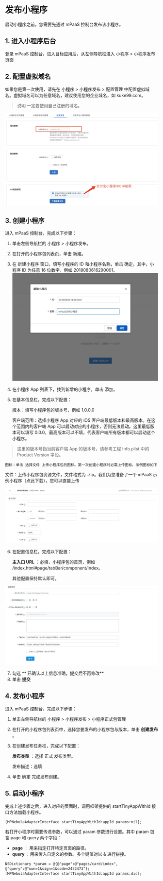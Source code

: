 # 发布小程序

启动小程序之前，您需要先通过 mPaaS 控制台发布该小程序。

## 1. 进入小程序后台
登录 mPaaS 控制台，进入目标应用后，从左侧导航栏进入 小程序 > 小程序发布 页面

## 2. 配置虚拟域名

如果您是第一次使用，请先在 小程序 > 小程序发布 > 配置管理 中配置虚拟域名。虚拟域名可以为任意域名，建议使用您的企业域名，如 kuke99.com。

> 说明 一定要使用自己注册的域名。

![输入图片说明](../images/1650618698038.jpg)

## 3. 创建小程序

进入 mPaaS 控制台，完成以下步骤：
1. 单击左侧导航栏的 小程序 > 小程序发布。
2. 在打开的小程序包列表页，单击 新建。
3. 在 新建小程序 窗口，填写小程序的 ID 和小程序名称，单击 确定。其中，小程序 ID 为任意 16 位数字，例如 2018080616290001。
![输入图片说明](../images/148.png)
4. 在小程序 App 列表下，找到新增的小程序，单击 添加。
5. 在基本信息栏，完成以下配置：

   版本：填写小程序包的版本号，例如 1.0.0.0

   客户端范围：选择小程序 App 对应的 iOS 客户端最低版本和最高版本。在这个范围内的客户端 App 可以启动对应的小程序，否则无法启动。这里最低版本可以填写 0.0.0，最高版本可以不填，代表客户端所有版本都可以启动这个小程序。
> 这里的版本号指当前客户端 App 的版本号，请参考工程 Info.plist 中的 Product Version 字段。

    图标：单击 选择文件 上传小程序包的图标。第一次创建小程序时必需上传图标。示例图标如下

   文件：上传小程序包资源文件，文件格式为 .zip。我们为您准备了一个 mPaaS 示例小程序（点此下载），您可以直接上传

![输入图片说明](../images/min3.jpeg)

6. 在配置信息栏，完成以下配置：

    **主入口 URL** ：必填，小程序包的首页，例如 /index.html#page/tabBar/component/index。

    其他配置保持默认即可。

![输入图片说明](../images/mini4.jpeg)

7. 勾选 ** 已确认以上信息准确，提交后不再修改** 
8. 单击  **提交** 

## 4. 发布小程序

进入 mPaaS 控制台，完成以下步骤：

1. 单击左侧导航栏的 小程序 > 小程序发布 > 小程序正式包管理
2. 在打开的小程序包列表页中，选择您要发布的小程序包与版本，单击  **创建发布** 。
3. 在创建发布任务栏，完成以下配置：

    **发布类型** ：选择 正式 发布类型。

    发布描述：选填
4. 单击 确定 完成发布创建。

## 5. 启动小程序

完成上述步骤之后，进入对应的页面时，调用框架提供的 startTinyAppWithId 接口方法加载小程序。


```
[MPNebulaAdapterInterface startTinyAppWithId:appId params:nil];
```
若打开小程序时需要传递参数，可以通过 param 参数进行设置。其中 param 包含 page 和 query 两个字段：


-  **page** ： 用来指定打开特定页面的路径。
-  **query** ：用来传入自定义的参数。多个键值对以 & 进行拼接。

```
NSDictionary *param = @{@"page":@"pages/card/index", @"query":@"own=1&sign=1&code=2452473"};
[MPNebulaAdapterInterface startTinyAppWithId:appId params:dic];
```






